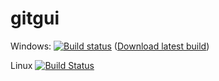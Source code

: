 # gitgui


Windows: [![Build status](https://ci.appveyor.com/api/projects/status/5c1v3y7ecrwmntkv/branch/develop?svg=true)](https://ci.appveyor.com/project/vetterd/gitgui/branch/develop) ([Download latest build](https://ci.appveyor.com/api/projects/vetterd/gitgui/artifacts/build/BuildResult.zip?branch=develop))


Linux [![Build Status](https://travis-ci.org/daniel-vetter/gitgui.svg?branch=develop)](https://travis-ci.org/daniel-vetter/gitgui)
